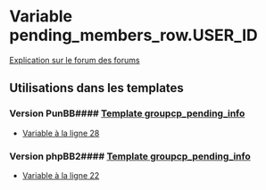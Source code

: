 # Variable pending_members_row.USER_ID
[Explication sur le forum des forums](http://forum.forumactif.com/t294113-listing-des-variables#pending_members_row.USER_ID)
## Utilisations dans les templates
### Version PunBB#### [Template groupcp_pending_info](punbb/groupcp_pending_info.md)
* [Variable à la ligne 28](../punbb/groupcp_pending_info.tpl#L28)
### Version phpBB2#### [Template groupcp_pending_info](subsilver/groupcp_pending_info.md)
* [Variable à la ligne 22](../subsilver/groupcp_pending_info.tpl#L22)
